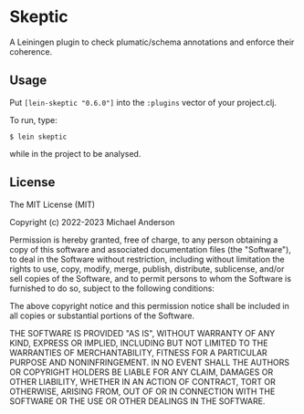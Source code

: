 # Skeptic

A Leiningen plugin to check plumatic/schema annotations and enforce their coherence.

## Usage

Put `[lein-skeptic "0.6.0"]` into the `:plugins` vector of your project.clj.

To run, type:

    $ lein skeptic

while in the project to be analysed.

## License

The MIT License (MIT)

Copyright (c) 2022-2023 Michael Anderson

Permission is hereby granted, free of charge, to any person obtaining a copy
of this software and associated documentation files (the "Software"), to deal
in the Software without restriction, including without limitation the rights
to use, copy, modify, merge, publish, distribute, sublicense, and/or sell
copies of the Software, and to permit persons to whom the Software is
furnished to do so, subject to the following conditions:

The above copyright notice and this permission notice shall be included in
all copies or substantial portions of the Software.

THE SOFTWARE IS PROVIDED "AS IS", WITHOUT WARRANTY OF ANY KIND, EXPRESS OR
IMPLIED, INCLUDING BUT NOT LIMITED TO THE WARRANTIES OF MERCHANTABILITY,
FITNESS FOR A PARTICULAR PURPOSE AND NONINFRINGEMENT. IN NO EVENT SHALL THE
AUTHORS OR COPYRIGHT HOLDERS BE LIABLE FOR ANY CLAIM, DAMAGES OR OTHER
LIABILITY, WHETHER IN AN ACTION OF CONTRACT, TORT OR OTHERWISE, ARISING FROM,
OUT OF OR IN CONNECTION WITH THE SOFTWARE OR THE USE OR OTHER DEALINGS IN
THE SOFTWARE.
